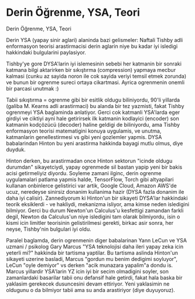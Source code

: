 # Derin Öğrenme, YSA, Teori




Derin Öğrenme, YSA, Teori




Derin YSA (yapay sinir aglari) alaninda bazi gelismeler: Naftali Tishby adli enformasyon teorisi arastirmacisi derin aglarin niye bu kadar iyi isledigi hakkindaki bulgularini paylasiyor.






Tishby'ye gore DYSA'larin iyi islemesinin sebebi her katmanin bir sonraki katmana bilgi aktarirken bir sıkıştırma (compression) yapmaya mecbur kalmasi (cunku az sayida noron ile cok sayida veriyi temsil etmek zorunda) ve bunun bir ogrenme sureci ortaya cikartmasi. Ayrica ogrenmenin onemli bir parcasi unutmak :)

Tabii sıkıştırma = ogrenme gibi bir esitlik oldugu biliniyordu, 90'li yillarda (galiba M. Kearns adli arastirmaci) bu alanda bir tez yazmisti, fakat Tishby ogrenmeyi YSA baglaminda anlatiyor. Gerci cok katmanli YSA'larda eger girdiyi ve ciktiyi ayni hale getirirsek ilk katmanin kodlayici (encoder) son katmanin kodçözücü (decoder) haline geldigi de biliniyordu, ama Tishby enformasyon teorisi matematigini konuya uygulamis, ve unutma, katmanlarin genellestirmesi vs gibi yeni gozlemler yapmis. DYSA babalarindan Hinton bu yeni arastirma hakkinda bayagi mutlu olmus, diye duyduk.

Hinton derken, bu arastirmadan once Hinton sektorun "icinde oldugu durumdan" sikayetciydi, yapay ogrenmede sil bastan yapip yeni bir bakis acisi getirmeliyiz diyordu. Soyleme zamani ilginc, derin ogrenme uygulamalari patlama yapmis halde, TensorFlow, Torch gibi altyapilari kullanan onbinlerce gelistirici var artik, Google Cloud, Amazon AWS'de ucuz, neredeyse sinirsiz donanim kullanima hazir (DYSA fazla donanim ile daha iyi calisir). Zannediyorum ki Hinton'un bir sikayeti DYSA'lar hakkindaki teorik eksiklerdi - ve hakliydi, mekanizma isliyor, ama kimse neden isledigini bilmiyor. Gerci bu durum Newton'un Calculus'u kesfettigi zamandan farkli degil, Newton da Calculus'un niye isledigini tam olarak bilmiyordu, isin o kismi icin limitler teorisinin gelistirilmesi gerekti, birkac asir sonra, her neyse, Tishby'nin bulgulari iyi oldu.

Paralel baglamda, derin ogrenmenin diger babalarinan Yann LeCun ve YSA uzmani / psikolog Gary Marcus "YSA teknolojisi daha ileri yapay zeka icin yeterli mi?" hakkinda bir tartisma yaptilar. Bu tartisma aslinda Hinton'un sikayeti uzerine basladi, Marcus "gordun mu benim dedigimi soyluyor", LeCun "oyle demiyor" vs derken "acik munazara yapalim"a dondu is. Marcus yillardir YSA'larin YZ icin iyi bir secim olmadigini soyler, son zamanlardaki basarilar tabii onu defansif hale getirdi, fakat hala baska bir yaklasim gerekecek dusuncesini devam ettiriyor. Yeni yaklasimin ne oldugunu o da bilmiyor tabii ama su anda arastiriyor (diye duyuyoruz). 






